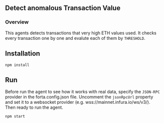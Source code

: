 ## Detect anomalous Transaction Value

### Overview
This agents detects transactions that very high ETH values used. It checks every transaction one by one and evalute each of them by `THRESHOLD`.

## Installation
```
npm install
```

## Run
Before run the agent to see how it works with real data, specify the `JSON-RPC` provider in the forta.config.json file. Uncomment the `jsonRpcUrl` property and set it to a websocket provider (e.g. wss://mainnet.infura.io/ws/v3/). Then ready to run the agent.
```
npm start
```
